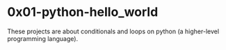 # 0x01-python-hello_world
These projects are about conditionals and loops on python (a higher-level programming language).
